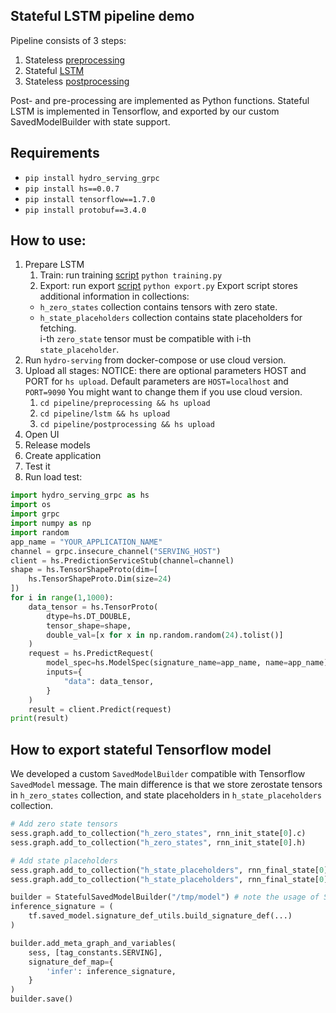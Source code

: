 ## Stateful LSTM pipeline demo

Pipeline consists of 3 steps:
1. Stateless [preprocessing](/stateful_lstm_example/pipeline/preprocessing)
2. Stateful [LSTM](/stateful_lstm_example/pipeline/lstm)
3. Stateless [postprocessing](/stateful_lstm_example/pipeline/postprocessing)


Post- and pre-processing are implemented as Python functions.
Stateful LSTM is implemented in Tensorflow, and exported by our custom SavedModelBuilder with state support.

## Requirements
- `pip install hydro_serving_grpc`
- `pip install hs==0.0.7`
- `pip install tensorflow==1.7.0`
- `pip install protobuf==3.4.0`

## How to use:
1. Prepare LSTM
    1. Train: run training [script](/stateful_lstm_example/pipeline/lstm/training/src/training.py) `python training.py`
    2. Export: run export [script](/stateful_lstm_example/pipeline/lstm/training/src/export.py) `python export.py`
    Export script stores additional information in collections:
     - `h_zero_states` collection contains tensors with zero state.
     - `h_state_placeholders` collection contains state placeholders for fetching.  
     i-th `zero_state` tensor must be compatible with i-th `state_placeholder`.
2. Run `hydro-serving` from docker-compose or use cloud version.
3. Upload all stages: 
    NOTICE: there are optional parameters HOST and PORT for `hs upload`. 
    Default parameters are `HOST=localhost` and `PORT=9090`
    You might want to change them if you use cloud version.
    1. `cd pipeline/preprocessing && hs upload`
    2. `cd pipeline/lstm && hs upload`
    3. `cd pipeline/postprocessing && hs upload`
4. Open UI
5. Release models
6. Create application
7. Test it
8. Run load test:
```python
import hydro_serving_grpc as hs
import os
import grpc
import numpy as np
import random
app_name = "YOUR_APPLICATION_NAME"
channel = grpc.insecure_channel("SERVING_HOST")
client = hs.PredictionServiceStub(channel=channel)
shape = hs.TensorShapeProto(dim=[
    hs.TensorShapeProto.Dim(size=24)
])
for i in range(1,1000):
    data_tensor = hs.TensorProto(
        dtype=hs.DT_DOUBLE,
        tensor_shape=shape,
        double_val=[x for x in np.random.random(24).tolist()]
    )
    request = hs.PredictRequest(
        model_spec=hs.ModelSpec(signature_name=app_name, name=app_name),
        inputs={
            "data": data_tensor,
        }
    )
    result = client.Predict(request)
print(result)
```

## How to export stateful Tensorflow model 
We developed a custom `SavedModelBuilder` compatible with Tensorflow `SavedModel` message.
The main difference is that we store zerostate tensors in `h_zero_states` collection, and
state placeholders in `h_state_placeholders` collection.

```python
# Add zero state tensors
sess.graph.add_to_collection("h_zero_states", rnn_init_state[0].c)
sess.graph.add_to_collection("h_zero_states", rnn_init_state[0].h)

# Add state placeholders
sess.graph.add_to_collection("h_state_placeholders", rnn_final_state[0].c)
sess.graph.add_to_collection("h_state_placeholders", rnn_final_state[0].h)

builder = StatefulSavedModelBuilder("/tmp/model") # note the usage of StatefulSavedModelBuilder
inference_signature = (
    tf.saved_model.signature_def_utils.build_signature_def(...)
)

builder.add_meta_graph_and_variables(
    sess, [tag_constants.SERVING],
    signature_def_map={
        'infer': inference_signature,
    }
)
builder.save()

```

